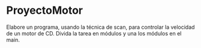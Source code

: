 # ProyectoMotor
  Elabore un programa, usando la técnica de scan, para controlar la velocidad de un motor de CD.  Divida la tarea en módulos y una los módulos en el main.  
